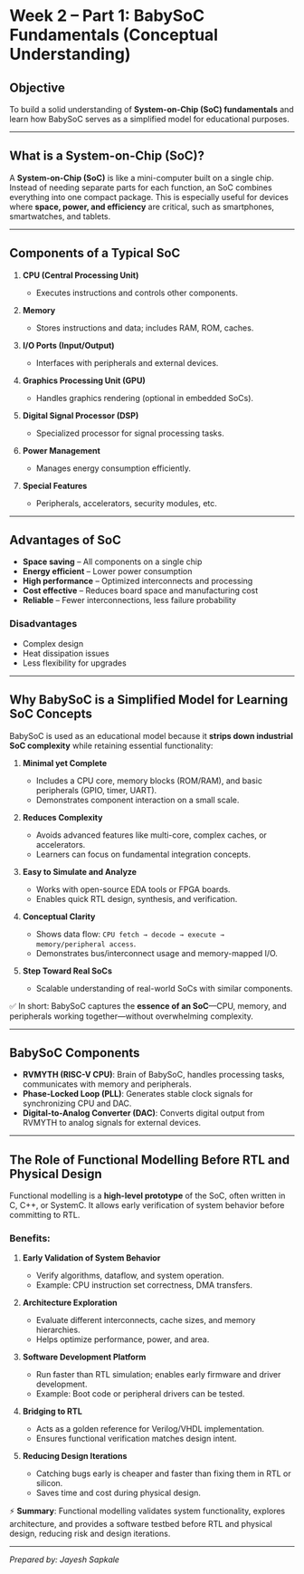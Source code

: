 # Week 2 – Part 1: BabySoC Fundamentals (Conceptual Understanding)

## Objective
To build a solid understanding of **System-on-Chip (SoC) fundamentals** and learn how BabySoC serves as a simplified model for educational purposes.

---

## What is a System-on-Chip (SoC)?

A **System-on-Chip (SoC)** is like a mini-computer built on a single chip. Instead of needing separate parts for each function, an SoC combines everything into one compact package. This is especially useful for devices where **space, power, and efficiency** are critical, such as smartphones, smartwatches, and tablets.

---

## Components of a Typical SoC

1. **CPU (Central Processing Unit)**  
   - Executes instructions and controls other components.  

2. **Memory**  
   - Stores instructions and data; includes RAM, ROM, caches.  

3. **I/O Ports (Input/Output)**  
   - Interfaces with peripherals and external devices.  

4. **Graphics Processing Unit (GPU)**  
   - Handles graphics rendering (optional in embedded SoCs).  

5. **Digital Signal Processor (DSP)**  
   - Specialized processor for signal processing tasks.  

6. **Power Management**  
   - Manages energy consumption efficiently.  

7. **Special Features**  
   - Peripherals, accelerators, security modules, etc.  

---

## Advantages of SoC

- **Space saving** – All components on a single chip  
- **Energy efficient** – Lower power consumption  
- **High performance** – Optimized interconnects and processing  
- **Cost effective** – Reduces board space and manufacturing cost  
- **Reliable** – Fewer interconnections, less failure probability  

### Disadvantages

- Complex design  
- Heat dissipation issues  
- Less flexibility for upgrades  

---

## Why BabySoC is a Simplified Model for Learning SoC Concepts

BabySoC is used as an educational model because it **strips down industrial SoC complexity** while retaining essential functionality:

1. **Minimal yet Complete**  
   - Includes a CPU core, memory blocks (ROM/RAM), and basic peripherals (GPIO, timer, UART).  
   - Demonstrates component interaction on a small scale.  

2. **Reduces Complexity**  
   - Avoids advanced features like multi-core, complex caches, or accelerators.  
   - Learners can focus on fundamental integration concepts.  

3. **Easy to Simulate and Analyze**  
   - Works with open-source EDA tools or FPGA boards.  
   - Enables quick RTL design, synthesis, and verification.  

4. **Conceptual Clarity**  
   - Shows data flow: `CPU fetch → decode → execute → memory/peripheral access`.  
   - Demonstrates bus/interconnect usage and memory-mapped I/O.  

5. **Step Toward Real SoCs**  
   - Scalable understanding of real-world SoCs with similar components.  

✅ In short: BabySoC captures the **essence of an SoC**—CPU, memory, and peripherals working together—without overwhelming complexity.

---

## BabySoC Components

- **RVMYTH (RISC-V CPU)**: Brain of BabySoC, handles processing tasks, communicates with memory and peripherals.  
- **Phase-Locked Loop (PLL)**: Generates stable clock signals for synchronizing CPU and DAC.  
- **Digital-to-Analog Converter (DAC)**: Converts digital output from RVMYTH to analog signals for external devices.

---

## The Role of Functional Modelling Before RTL and Physical Design

Functional modelling is a **high-level prototype** of the SoC, often written in C, C++, or SystemC. It allows early verification of system behavior before committing to RTL.  

### Benefits:

1. **Early Validation of System Behavior**  
   - Verify algorithms, dataflow, and system operation.  
   - Example: CPU instruction set correctness, DMA transfers.  

2. **Architecture Exploration**  
   - Evaluate different interconnects, cache sizes, and memory hierarchies.  
   - Helps optimize performance, power, and area.  

3. **Software Development Platform**  
   - Run faster than RTL simulation; enables early firmware and driver development.  
   - Example: Boot code or peripheral drivers can be tested.  

4. **Bridging to RTL**  
   - Acts as a golden reference for Verilog/VHDL implementation.  
   - Ensures functional verification matches design intent.  

5. **Reducing Design Iterations**  
   - Catching bugs early is cheaper and faster than fixing them in RTL or silicon.  
   - Saves time and cost during physical design.  

⚡ **Summary**: Functional modelling validates system functionality, explores architecture, and provides a software testbed before RTL and physical design, reducing risk and design iterations.

---

*Prepared by: Jayesh Sapkale*

